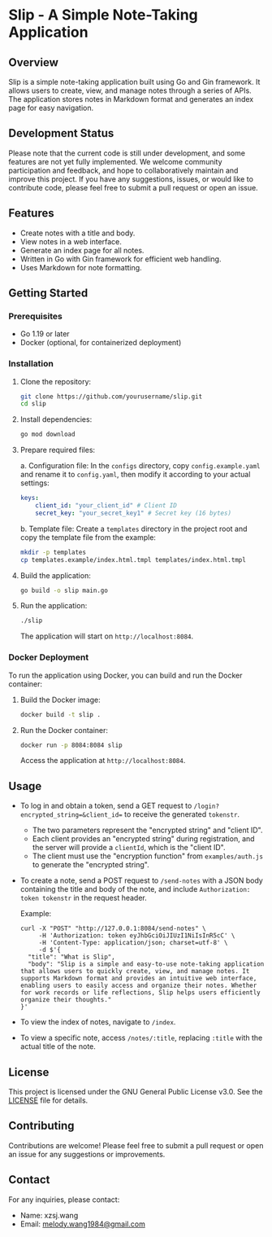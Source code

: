 # Slip - A Simple Note-Taking Application

## Overview

Slip is a simple note-taking application built using Go and Gin framework. It allows users to create, view, and manage notes through a series of APIs. The application stores notes in Markdown format and generates an index page for easy navigation.

## Development Status

Please note that the current code is still under development, and some features are not yet fully implemented. We welcome community participation and feedback, and hope to collaboratively maintain and improve this project. If you have any suggestions, issues, or would like to contribute code, please feel free to submit a pull request or open an issue.


## Features

- Create notes with a title and body.
- View notes in a web interface.
- Generate an index page for all notes.
- Written in Go with Gin framework for efficient web handling.
- Uses Markdown for note formatting.

## Getting Started

### Prerequisites

- Go 1.19 or later
- Docker (optional, for containerized deployment)

### Installation

1. Clone the repository:

   ```bash
   git clone https://github.com/yourusername/slip.git
   cd slip
   ```

2. Install dependencies:

   ```bash
   go mod download
   ```

3. Prepare required files:

   a. Configuration file:
   In the `configs` directory, copy `config.example.yaml` and rename it to `config.yaml`, then modify it according to your actual settings:

   ```yaml
   keys:
       client_id: "your_client_id" # Client ID
       secret_key: "your_secret_key1" # Secret key (16 bytes)
   ```

   b. Template file:
   Create a `templates` directory in the project root and copy the template file from the example:
   ```bash
   mkdir -p templates
   cp templates.example/index.html.tmpl templates/index.html.tmpl
   ```

4. Build the application:

   ```bash
   go build -o slip main.go
   ```

5. Run the application:

   ```bash
   ./slip
   ```

   The application will start on `http://localhost:8084`.

### Docker Deployment

To run the application using Docker, you can build and run the Docker container:

1. Build the Docker image:

   ```bash
   docker build -t slip .
   ```

2. Run the Docker container:

   ```bash
   docker run -p 8084:8084 slip
   ```

   Access the application at `http://localhost:8084`.

## Usage

- To log in and obtain a token, send a GET request to `/login?encrypted_string=&client_id=` to receive the generated `tokenstr`.
  - The two parameters represent the "encrypted string" and "client ID".
  - Each client provides an "encrypted string" during registration, and the server will provide a `clientId`, which is the "client ID".
  - The client must use the "encryption function" from `examples/auth.js` to generate the "encrypted string".
- To create a note, send a POST request to `/send-notes` with a JSON body containing the title and body of the note, and include `Authorization: token tokenstr` in the request header.

  Example:

  ```curl
  curl -X "POST" "http://127.0.0.1:8084/send-notes" \
       -H 'Authorization: token eyJhbGciOiJIUzI1NiIsInR5cC' \
       -H 'Content-Type: application/json; charset=utf-8' \
       -d $'{
    "title": "What is Slip",
    "body": "Slip is a simple and easy-to-use note-taking application that allows users to quickly create, view, and manage notes. It supports Markdown format and provides an intuitive web interface, enabling users to easily access and organize their notes. Whether for work records or life reflections, Slip helps users efficiently organize their thoughts."
  }'
  ```

- To view the index of notes, navigate to `/index`.
- To view a specific note, access `/notes/:title`, replacing `:title` with the actual title of the note.

## License

This project is licensed under the GNU General Public License v3.0. See the [LICENSE](LICENSE) file for details.

## Contributing

Contributions are welcome! Please feel free to submit a pull request or open an issue for any suggestions or improvements.

## Contact

For any inquiries, please contact:

- Name: xzsj.wang
- Email: melody.wang1984@gmail.com
